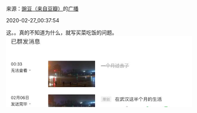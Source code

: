 来源：[豌豆（来自豆瓣）](https://www.douban.com/people/wondersays/)的[广播](https://www.douban.com/people/wondersays/status/2835308909/)


2020-02-27_00:37:54


这。。真的不知道为什么，就写买菜吃饭的问题。
![](./pic/2020-02-27_00:37:54-豌豆的广播1.jpg)  

